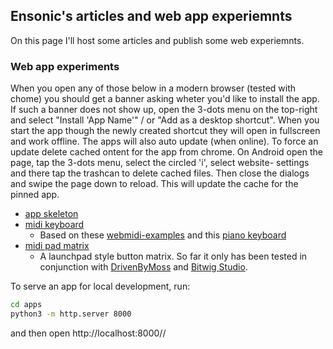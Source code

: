 ## Ensonic's articles and web app experiemnts

On this page I'll host some articles and publish some web experiemnts.

### Web app experiments

When you open any of those below in a modern browser (tested with chome) you
should get a banner asking wheter you'd like to install the app. If such a 
banner does not show up, open the 3-dots menu on the top-right and select
"Install 'App Name'" / or "Add as a desktop shortcut". When you start the app
though the newly created shortcut they will open in fullscreen and work
offline. The apps will also auto update (when online).
To force an update delete cached ontent for the app from chrome. On Android
open the page, tap the 3-dots menu, select the circled 'i', select website-
settings and there tap the trashcan to delete cached files. Then close the
dialogs and swipe the page down to reload. This will update the cache for the
pinned app.

* [app skeleton](apps/skel/index.html)
* [midi keyboard](apps/keys/index.html)
  * Based on these [webmidi-examples](https://webmidi-examples.glitch.me/) and
    this [piano keyboard](https://www.freecodecamp.org/news/javascript-piano-keyboard/)
* [midi pad matrix](apps/pads/index.html)
  * A launchpad style button matrix. So far it only has been tested in conjunction with
    [DrivenByMoss](http://www.mossgrabers.de/Software/Bitwig/Bitwig.html) and
    [Bitwig Studio](https://www.bitwig.com/en/bitwig-studio).

To serve an app for local development, run:

```bash
cd apps
python3 -m http.server 8000
```
and then open http://localhost:8000/<appname>/

